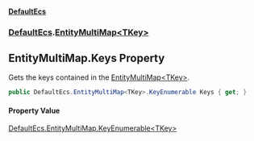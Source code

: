 #### [DefaultEcs](DefaultEcs.md 'DefaultEcs')
### [DefaultEcs](DefaultEcs.md#DefaultEcs 'DefaultEcs').[EntityMultiMap&lt;TKey&gt;](EntityMultiMap_TKey_.md 'DefaultEcs.EntityMultiMap<TKey>')

## EntityMultiMap<TKey>.Keys Property

Gets the keys contained in the [EntityMultiMap&lt;TKey&gt;](EntityMultiMap_TKey_.md 'DefaultEcs.EntityMultiMap<TKey>').

```csharp
public DefaultEcs.EntityMultiMap<TKey>.KeyEnumerable Keys { get; }
```

#### Property Value
[DefaultEcs.EntityMultiMap.KeyEnumerable&lt;](EntityMultiMap_TKey_.KeyEnumerable.md 'DefaultEcs.EntityMultiMap<TKey>.KeyEnumerable')[TKey](EntityMultiMap_TKey_.md#DefaultEcs.EntityMultiMap_TKey_.TKey 'DefaultEcs.EntityMultiMap<TKey>.TKey')[&gt;](EntityMultiMap_TKey_.KeyEnumerable.md 'DefaultEcs.EntityMultiMap<TKey>.KeyEnumerable')
